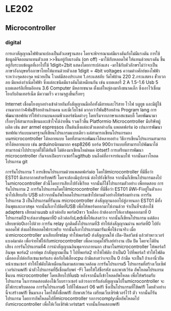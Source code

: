 # LE202
## Microcontroller 
### digital
  การเอาสัญญาณไฟฟ้ามาแปลงเป็นตัวเลขฐานสอง โดยจะพิจารณาแค่มีแรงดันกับไม่มีแรงดัน
   การใช้ข้อมูลดิจิตอลมาแทนตัวเลข >>ขี้นอยู่กับแรงดัน (on off)
     -มาใช้กับหลอดไฟ ให้แทนด้วยแรงดัน ขึ้นอยู่กับระบบข้อมูลที่เอาไปใช้
               1digit=2bit แสดงโดยการเปล่งแสง
     -มาใช้กับตัวอักษรไม่ว่าจะเป็นภาษาอังกฤษหรือภาษาไทยให้แทนด้วยตัวเลข 
               1digit = 4bit
  voltages 
  ความต่างศักย์ของไฟฟ้าระหว่างจุดสองจุด หน่วยเป็น โวลต์มีสองประเภท
1.กระแสสลับ วัดไฟบ้าน 220
2.กระแสตรง ขั้วบวก ลบ มีแหล่งกำเนิดไฟฟ้า ซึ่งแต่ละชนิดมีแรงดันไม่เหมือนกัน
เช่น แบตเตอรี่ 2 A 1.5-1.6 
      Usb 5
แบตเตอร์ลิเที่ยมอิออน 3.6
  Computer มีหลายขนาด ตั้งแต่ใหญ่ลงมาถึงขนาดเล็ก ซึ่งเอาไว้เชื่อมโยงกับอินเทอร์เน็ต มีความเร็ว ความจุสูงขึ้นเรื่อยๆ

  Internet เชื่อมโยงทุกอย่างเข้าด้วยกันทั้งสัญญาณมือถือทั้งมีสายและไร้สาย ไวไฟ บลูทูธ และมีผู้ใช้งานมากกว่า4พัน8ร้อยล้านล้านคน และมีเว็บไซต์ มากกว่า1พัน8ร้อยล้าน
  Program lang
    การพัฒนาซอฟท์แวร์ให้ทำงานบนคอมพิวเตอร์ชนิดต่างๆ
โดยเริ่มจากภาษาแอสแซมบลี้ โดยพัฒนามาเรื่อยๆให้สามารถเขียนและเข้าใจได้ง่ายขึ้น รวดเร็วขึ้น
   Platformio 
    Microcontroller มีบริษัทผู้ผลิต เช่น avr armel espressos เป็นต้นซึ่งแต่ละตัวแตกต่างกัน
 แพลตฟอร์ม io เปนการพัฒนาซอฟท์แวร์แบบมาตรฐานที่เขียนโปรแกรมแบบเดียว แต่สามารถเขียนโปรแกรมลงบนmicrocontroller ได้หลายแบบ โดยที่สามารถพัฒนาได้หลายอย่าง
วิธีการเขียนโปรแกรมสามารถทำได้หลายแบบ เช่น arduinoนิยมมากก esp8266 
บอร์ด 900กว่าแบบที่สามารถไปพัฒนาได้
สามารถนำไปประยุกต์ใช้ได้ทันที ไม่ต้องมาเขียนใหม่หมด
  iotset1 การเตรียมการพัฒนา microcontroller เริ่มจากเปิดบราวเซอร์ในgithub บนลิ้งค์ที่อาจารย์แนบให้ จากนั้นดาวโหลดโปรแกรม git

การรันโปรแกรม 1
 การเขียนโปรแกรมด้วยแพลตฟอร์มio โดยใช้microcontroller ที่มีชื่อว่า EST01 มีเสาอากาศสำหรับwifi โดยจะต้องมีอุปกรณ์ ต่อไปยังซีเรียล จากนั้นก็เขียนโปรแกรมลงไปในmicrocontroller ตัวนี้โดยการเสียงไปยังซีเรียล จากนั้นก็ใช้โปรแกรมตัวอย่าง เพื่อทดสอบ
การรันโปรแกรม 2
 การรันโปรแกรมโดยใช้microcontroller ที่มีชื่อว่า EST01 มีWi-Fiอยู่ในตัวเอง นำไปเสียบกับ USB แล้วจากนั้นอัพโหลดโปรแกรมเข้าไปตามตัวอย่างให้พร้อมทำงาน
การรันโปรแกรม 3
  เป็นโปรแกรมที่รันบน microcontroller ส่งสัญญานออกไปสู่ภายนอก EST01 มีทั้งอินพุธและเอาสพุด จากนั้นก็เอาไปติดที่USB เพื่อให้พอร์ดออกมาใช่งานด้วย จำเป็นที่จะต้องใช้ adapters เสียบผ่านusb แล้วต่อกับ พอร์ต0ขาว 1เหลือง ถ้าต้องการให้เอาส์พุดออกมาที่ 0 โปรแกรมที่3จะส่งเอาส์พุดมาที่0 แลิวต่อกับLedเพื่อให้แสงสว่าง จากนั้นก็เขียนโปรแกรม แต่ต้องเสียบขาio0เอาไปด้วย 
การรัน relay
  ถูกติดตั้งโปรแกรมที่3 ทำให้ส่งสัญญาณผ่าน พอร์ตที่0 ไปยังหลอดไฟ ส่งผลให้หลอดไฟกระพริบ จากนั้นก็เอาโปรแกรมมารันเพื่อใช้งานจริง เมื่อนำmicrocontroller มาเสียบที่relay ทำให้พอร์ต0 ส่งสัญญาณให้ เปิด-ปิดสวิตซ์ แล้วทำพาวเวอร์แบงค์มาต่อ เพื่อจ่ายไฟให้กับmicrocontroller เพื่อควบคุมให้รีเลย์ทำงาน เปิด ปิด โดยจะได้ยินเสียง
การรันโปรแกรมที่4
 การนำสัญญาณอินพุดจากภายนอก เข้ามาในmicrocontroller ให้พอร์ด1 อินพุด พอร์ด2 เอาท์พุต ถ้าสัญญาณเป็น 1 ไปที่พอร์ต2 ทำให้ไฟดับ  ถ้าเป็น0 ไปที่พอร์ด1 ทำให้ไฟติด เมื่อลองไปต่อกับเซนเซอร์แสง ต่อกับไฟเลี้ยงcpu ถ้ามีแสงสว่างจะเป็น 0 ถ้ามืด จะเป็น1 ถ้าเอานิ้วปิดหน้าเซนเซอร์ ทำให้ไฟดับได้เหมือนกันตามสภาพแวดล้อม
การรันโปรแกรม5
โปรแกรมที่สร้างเว็บเซิฟเวอร์ผ่านwifi นำตัวโปรแกรมที่5เชื่อมกับwi -Fi โดยให้ใส่ชื่อรหัส และพาสเวิร์ด อัพโหลดโปรแกรมขึ้นบน microcontroller  โดยเสียบไปที่usb หลังจากนั้นก็เข้าโหลดอัพโหลด เพื่อให้พร้อมรับโปรแกรม ในการทดสอบต้องใช้เว็บบราวเซอร์ แล้วรอการรับส่งสัญญาณไปในmicrocontroller จะมีไฟกระพริบตลอด 
การรันโปรแกรม6
   ไปที่โฟลเดอร์ 06 wifi  ซึ่งเป็นโปรแกรมที่ใช้wifi โดยตัวอย่างนี้จะสร้างwifi ขึ้นมาเอง โดยให้ตั้งชื่อwifi กับพาสเวิร์ด เตรียมเว็บเซิร์ฟเวอร์ไว้1 ตัว จากนั้นก็รันโปรแกรม โดยการอัพโหลดไปที่microcontroller รอการcomplyเพื่ออัพโหลดไปยังmicrocontroller เพื่อให้เว็บเซิร์ฟเวอร์start จากนั้นก็ทดสอบwifi

